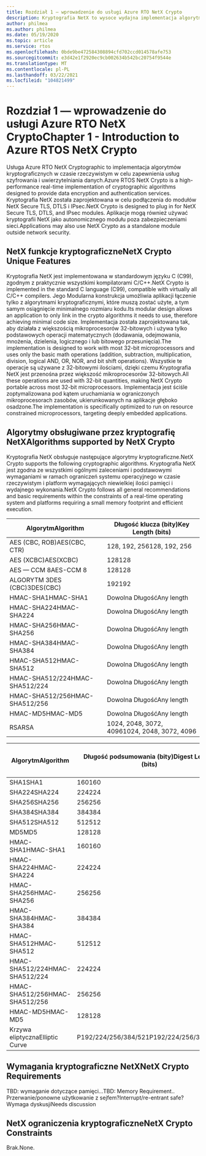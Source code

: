 ```yaml
---
title: Rozdział 1 — wprowadzenie do usługi Azure RTO NetX Crypto
description: Kryptografia NetX to wysoce wydajna implementacja algorytmów kryptograficznych w czasie rzeczywistym zaprojektowana w celu zapewnienia usług szyfrowania i uwierzytelniania danych.
author: philmea
ms.author: philmea
ms.date: 05/19/2020
ms.topic: article
ms.service: rtos
ms.openlocfilehash: 0bde9be472584308894cfd702ccd014578afe753
ms.sourcegitcommit: e3d42e1f2920ec9cb002634b542bc20754f9544e
ms.translationtype: MT
ms.contentlocale: pl-PL
ms.lasthandoff: 03/22/2021
ms.locfileid: "104821499"
---
```

# <a name="chapter-1---introduction-to-azure-rtos-netx-crypto"></a><span data-ttu-id="89bee-103">Rozdział 1 — wprowadzenie do usługi Azure RTO NetX Crypto</span><span class="sxs-lookup"><span data-stu-id="89bee-103">Chapter 1 - Introduction to Azure RTOS NetX Crypto</span></span>

<span data-ttu-id="89bee-104">Usługa Azure RTO NetX Cryptographic to implementacja algorytmów kryptograficznych w czasie rzeczywistym w celu zapewnienia usług szyfrowania i uwierzytelniania danych.</span><span class="sxs-lookup"><span data-stu-id="89bee-104">Azure RTOS NetX Crypto is a high-performance real-time implementation of cryptographic algorithms designed to provide data encryption and authentication services.</span></span> <span data-ttu-id="89bee-105">Kryptografia NetX została zaprojektowana w celu podłączenia do modułów NetX Secure TLS, DTLS i IPsec.</span><span class="sxs-lookup"><span data-stu-id="89bee-105">NetX Crypto is designed to plug in for NetX Secure TLS, DTLS, and IPsec modules.</span></span> <span data-ttu-id="89bee-106">Aplikacje mogą również używać kryptografii NetX jako autonomicznego modułu poza zabezpieczeniami sieci.</span><span class="sxs-lookup"><span data-stu-id="89bee-106">Applications may also use NetX Crypto as a standalone module outside network security.</span></span>

## <a name="netx-crypto-unique-features"></a><span data-ttu-id="89bee-107">NetX funkcje kryptograficzne</span><span class="sxs-lookup"><span data-stu-id="89bee-107">NetX Crypto Unique Features</span></span>

<span data-ttu-id="89bee-108">Kryptografia NetX jest implementowana w standardowym języku C (C99), zgodnym z praktycznie wszystkimi kompilatorami C/C++.</span><span class="sxs-lookup"><span data-stu-id="89bee-108">NetX Crypto is implemented in the standard C language (C99), compatible with virtually all C/C++ compilers.</span></span> <span data-ttu-id="89bee-109">Jego Modularna konstrukcja umożliwia aplikacji łączenie tylko z algorytmami kryptograficznymi, które muszą zostać użyte, a tym samym osiągnięcie minimalnego rozmiaru kodu.</span><span class="sxs-lookup"><span data-stu-id="89bee-109">Its modular design allows an application to only link in the crypto algorithms it needs to use, therefore achieving minimal code size.</span></span> <span data-ttu-id="89bee-110">Implementacja została zaprojektowana tak, aby działała z większością mikroprocesorów 32-bitowych i używa tylko podstawowych operacji matematycznych (dodawania, odejmowania, mnożenia, dzielenia, logicznego i lub bitowego przesunięcia).</span><span class="sxs-lookup"><span data-stu-id="89bee-110">The implementation is designed to work with most 32-bit microprocessors and uses only the basic math operations (addition, subtraction, multiplication, division, logical AND, OR, NOR, and bit shift operations).</span></span> <span data-ttu-id="89bee-111">Wszystkie te operacje są używane z 32-bitowymi ilościami, dzięki czemu Kryptografia NetX jest przenośna przez większość mikroprocesorów 32-bitowych.</span><span class="sxs-lookup"><span data-stu-id="89bee-111">All these operations are used with 32-bit quantities, making NetX Crypto portable across most 32-bit microprocessors.</span></span> <span data-ttu-id="89bee-112">Implementacja jest ściśle zoptymalizowana pod kątem uruchamiania w ograniczonych mikroprocesorach zasobów, ukierunkowanych na aplikacje głęboko osadzone.</span><span class="sxs-lookup"><span data-stu-id="89bee-112">The implementation is specifically optimized to run on resource constrained microprocessors, targeting deeply embedded applications.</span></span>

## <a name="algorithms-supported-by-netx-crypto"></a><span data-ttu-id="89bee-113">Algorytmy obsługiwane przez kryptografię NetX</span><span class="sxs-lookup"><span data-stu-id="89bee-113">Algorithms supported by NetX Crypto</span></span>

<span data-ttu-id="89bee-114">Kryptografia NetX obsługuje następujące algorytmy kryptograficzne.</span><span class="sxs-lookup"><span data-stu-id="89bee-114">NetX Crypto supports the following cryptographic algorithms.</span></span> <span data-ttu-id="89bee-115">Kryptografia NetX jest zgodna ze wszystkimi ogólnymi zaleceniami i podstawowymi wymaganiami w ramach ograniczeń systemu operacyjnego w czasie rzeczywistym i platform wymagających niewielkiej ilości pamięci i wydajnego wykonania.</span><span class="sxs-lookup"><span data-stu-id="89bee-115">NetX Crypto follows all general recommendations and basic requirements within the constraints of a real-time operating system and platforms requiring a small memory footprint and efficient execution.</span></span>

| <span data-ttu-id="89bee-116">Algorytm</span><span class="sxs-lookup"><span data-stu-id="89bee-116">Algorithm</span></span>       | <span data-ttu-id="89bee-117">Długość klucza (bity)</span><span class="sxs-lookup"><span data-stu-id="89bee-117">Key Length (bits)</span></span>      |
| --------------- | ---------------------- |
| <span data-ttu-id="89bee-118">AES (CBC, ROB)</span><span class="sxs-lookup"><span data-stu-id="89bee-118">AES(CBC, CTR)</span></span>   | <span data-ttu-id="89bee-119">128, 192, 256</span><span class="sxs-lookup"><span data-stu-id="89bee-119">128, 192, 256</span></span>          |
| <span data-ttu-id="89bee-120">AES (XCBC)</span><span class="sxs-lookup"><span data-stu-id="89bee-120">AES(XCBC)</span></span>       | <span data-ttu-id="89bee-121">128</span><span class="sxs-lookup"><span data-stu-id="89bee-121">128</span></span>                    |
| <span data-ttu-id="89bee-122">AES — CCM 8</span><span class="sxs-lookup"><span data-stu-id="89bee-122">AES-CCM 8</span></span>       | <span data-ttu-id="89bee-123">128</span><span class="sxs-lookup"><span data-stu-id="89bee-123">128</span></span>                    |
| <span data-ttu-id="89bee-124">ALGORYTM 3DES (CBC)</span><span class="sxs-lookup"><span data-stu-id="89bee-124">3DES(CBC)</span></span>       | <span data-ttu-id="89bee-125">192</span><span class="sxs-lookup"><span data-stu-id="89bee-125">192</span></span>                    |
| <span data-ttu-id="89bee-126">HMAC-SHA1</span><span class="sxs-lookup"><span data-stu-id="89bee-126">HMAC-SHA1</span></span>       | <span data-ttu-id="89bee-127">Dowolna Długość</span><span class="sxs-lookup"><span data-stu-id="89bee-127">Any length</span></span>             |
| <span data-ttu-id="89bee-128">HMAC-SHA224</span><span class="sxs-lookup"><span data-stu-id="89bee-128">HMAC-SHA224</span></span>     | <span data-ttu-id="89bee-129">Dowolna Długość</span><span class="sxs-lookup"><span data-stu-id="89bee-129">Any length</span></span>             |
| <span data-ttu-id="89bee-130">HMAC-SHA256</span><span class="sxs-lookup"><span data-stu-id="89bee-130">HMAC-SHA256</span></span>     | <span data-ttu-id="89bee-131">Dowolna Długość</span><span class="sxs-lookup"><span data-stu-id="89bee-131">Any length</span></span>             |
| <span data-ttu-id="89bee-132">HMAC-SHA384</span><span class="sxs-lookup"><span data-stu-id="89bee-132">HMAC-SHA384</span></span>     | <span data-ttu-id="89bee-133">Dowolna Długość</span><span class="sxs-lookup"><span data-stu-id="89bee-133">Any length</span></span>             |
| <span data-ttu-id="89bee-134">HMAC-SHA512</span><span class="sxs-lookup"><span data-stu-id="89bee-134">HMAC-SHA512</span></span>     | <span data-ttu-id="89bee-135">Dowolna Długość</span><span class="sxs-lookup"><span data-stu-id="89bee-135">Any length</span></span>             |
| <span data-ttu-id="89bee-136">HMAC-SHA512/224</span><span class="sxs-lookup"><span data-stu-id="89bee-136">HMAC-SHA512/224</span></span> | <span data-ttu-id="89bee-137">Dowolna Długość</span><span class="sxs-lookup"><span data-stu-id="89bee-137">Any length</span></span>             |
| <span data-ttu-id="89bee-138">HMAC-SHA512/256</span><span class="sxs-lookup"><span data-stu-id="89bee-138">HMAC-SHA512/256</span></span> | <span data-ttu-id="89bee-139">Dowolna Długość</span><span class="sxs-lookup"><span data-stu-id="89bee-139">Any length</span></span>             |
| <span data-ttu-id="89bee-140">HMAC-MD5</span><span class="sxs-lookup"><span data-stu-id="89bee-140">HMAC-MD5</span></span>        | <span data-ttu-id="89bee-141">Dowolna Długość</span><span class="sxs-lookup"><span data-stu-id="89bee-141">Any length</span></span>             |
| <span data-ttu-id="89bee-142">RSA</span><span class="sxs-lookup"><span data-stu-id="89bee-142">RSA</span></span>             | <span data-ttu-id="89bee-143">1024, 2048, 3072, 4096</span><span class="sxs-lookup"><span data-stu-id="89bee-143">1024, 2048, 3072, 4096</span></span> |

| <span data-ttu-id="89bee-144">Algorytm</span><span class="sxs-lookup"><span data-stu-id="89bee-144">Algorithm</span></span>       | <span data-ttu-id="89bee-145">Długość podsumowania (bity)</span><span class="sxs-lookup"><span data-stu-id="89bee-145">Digest Length (bits)</span></span> | <span data-ttu-id="89bee-146">Rozmiar bloku (bity)</span><span class="sxs-lookup"><span data-stu-id="89bee-146">Block Size (bits)</span></span> |
| --------------- | -------------------- | ----------------- |
| <span data-ttu-id="89bee-147">SHA1</span><span class="sxs-lookup"><span data-stu-id="89bee-147">SHA1</span></span>            | <span data-ttu-id="89bee-148">160</span><span class="sxs-lookup"><span data-stu-id="89bee-148">160</span></span>                  | <span data-ttu-id="89bee-149">512</span><span class="sxs-lookup"><span data-stu-id="89bee-149">512</span></span>               |
| <span data-ttu-id="89bee-150">SHA224</span><span class="sxs-lookup"><span data-stu-id="89bee-150">SHA224</span></span>          | <span data-ttu-id="89bee-151">224</span><span class="sxs-lookup"><span data-stu-id="89bee-151">224</span></span>                  | <span data-ttu-id="89bee-152">512</span><span class="sxs-lookup"><span data-stu-id="89bee-152">512</span></span>               |
| <span data-ttu-id="89bee-153">SHA256</span><span class="sxs-lookup"><span data-stu-id="89bee-153">SHA256</span></span>          | <span data-ttu-id="89bee-154">256</span><span class="sxs-lookup"><span data-stu-id="89bee-154">256</span></span>                  | <span data-ttu-id="89bee-155">512</span><span class="sxs-lookup"><span data-stu-id="89bee-155">512</span></span>               |
| <span data-ttu-id="89bee-156">SHA384</span><span class="sxs-lookup"><span data-stu-id="89bee-156">SHA384</span></span>          | <span data-ttu-id="89bee-157">384</span><span class="sxs-lookup"><span data-stu-id="89bee-157">384</span></span>                  | <span data-ttu-id="89bee-158">1024</span><span class="sxs-lookup"><span data-stu-id="89bee-158">1024</span></span>              |
| <span data-ttu-id="89bee-159">SHA512</span><span class="sxs-lookup"><span data-stu-id="89bee-159">SHA512</span></span>          | <span data-ttu-id="89bee-160">512</span><span class="sxs-lookup"><span data-stu-id="89bee-160">512</span></span>                  | <span data-ttu-id="89bee-161">1024</span><span class="sxs-lookup"><span data-stu-id="89bee-161">1024</span></span>              |
| <span data-ttu-id="89bee-162">MD5</span><span class="sxs-lookup"><span data-stu-id="89bee-162">MD5</span></span>             | <span data-ttu-id="89bee-163">128</span><span class="sxs-lookup"><span data-stu-id="89bee-163">128</span></span>                  | <span data-ttu-id="89bee-164">512</span><span class="sxs-lookup"><span data-stu-id="89bee-164">512</span></span>               |
| <span data-ttu-id="89bee-165">HMAC-SHA1</span><span class="sxs-lookup"><span data-stu-id="89bee-165">HMAC-SHA1</span></span>       | <span data-ttu-id="89bee-166">160</span><span class="sxs-lookup"><span data-stu-id="89bee-166">160</span></span>                  | <span data-ttu-id="89bee-167">512</span><span class="sxs-lookup"><span data-stu-id="89bee-167">512</span></span>               |
| <span data-ttu-id="89bee-168">HMAC-SHA224</span><span class="sxs-lookup"><span data-stu-id="89bee-168">HMAC-SHA224</span></span>     | <span data-ttu-id="89bee-169">224</span><span class="sxs-lookup"><span data-stu-id="89bee-169">224</span></span>                  | <span data-ttu-id="89bee-170">512</span><span class="sxs-lookup"><span data-stu-id="89bee-170">512</span></span>               |
| <span data-ttu-id="89bee-171">HMAC-SHA256</span><span class="sxs-lookup"><span data-stu-id="89bee-171">HMAC-SHA256</span></span>     | <span data-ttu-id="89bee-172">256</span><span class="sxs-lookup"><span data-stu-id="89bee-172">256</span></span>                  | <span data-ttu-id="89bee-173">512</span><span class="sxs-lookup"><span data-stu-id="89bee-173">512</span></span>               |
| <span data-ttu-id="89bee-174">HMAC-SHA384</span><span class="sxs-lookup"><span data-stu-id="89bee-174">HMAC-SHA384</span></span>     | <span data-ttu-id="89bee-175">384</span><span class="sxs-lookup"><span data-stu-id="89bee-175">384</span></span>                  | <span data-ttu-id="89bee-176">1024</span><span class="sxs-lookup"><span data-stu-id="89bee-176">1024</span></span>              |
| <span data-ttu-id="89bee-177">HMAC-SHA512</span><span class="sxs-lookup"><span data-stu-id="89bee-177">HMAC-SHA512</span></span>     | <span data-ttu-id="89bee-178">512</span><span class="sxs-lookup"><span data-stu-id="89bee-178">512</span></span>                  | <span data-ttu-id="89bee-179">1024</span><span class="sxs-lookup"><span data-stu-id="89bee-179">1024</span></span>              |
| <span data-ttu-id="89bee-180">HMAC-SHA512/224</span><span class="sxs-lookup"><span data-stu-id="89bee-180">HMAC-SHA512/224</span></span> | <span data-ttu-id="89bee-181">224</span><span class="sxs-lookup"><span data-stu-id="89bee-181">224</span></span>                  | <span data-ttu-id="89bee-182">1024</span><span class="sxs-lookup"><span data-stu-id="89bee-182">1024</span></span>              |
| <span data-ttu-id="89bee-183">HMAC-SHA512/256</span><span class="sxs-lookup"><span data-stu-id="89bee-183">HMAC-SHA512/256</span></span> | <span data-ttu-id="89bee-184">256</span><span class="sxs-lookup"><span data-stu-id="89bee-184">256</span></span>                  | <span data-ttu-id="89bee-185">1024</span><span class="sxs-lookup"><span data-stu-id="89bee-185">1024</span></span>              |
| <span data-ttu-id="89bee-186">HMAC-MD5</span><span class="sxs-lookup"><span data-stu-id="89bee-186">HMAC-MD5</span></span>        | <span data-ttu-id="89bee-187">128</span><span class="sxs-lookup"><span data-stu-id="89bee-187">128</span></span>                  | <span data-ttu-id="89bee-188">512</span><span class="sxs-lookup"><span data-stu-id="89bee-188">512</span></span>               |
| <span data-ttu-id="89bee-189">Krzywa eliptyczna</span><span class="sxs-lookup"><span data-stu-id="89bee-189">Elliptic Curve</span></span>  | <span data-ttu-id="89bee-190">P192/224/256/384/521</span><span class="sxs-lookup"><span data-stu-id="89bee-190">P192/224/256/384/521</span></span> |                   |

## <a name="netx-crypto-requirements"></a><span data-ttu-id="89bee-191">Wymagania kryptograficzne NetX</span><span class="sxs-lookup"><span data-stu-id="89bee-191">NetX Crypto Requirements</span></span>

<span data-ttu-id="89bee-192">TBD: wymaganie dotyczące pamięci...</span><span class="sxs-lookup"><span data-stu-id="89bee-192">TBD: Memory Requirement..</span></span> <span data-ttu-id="89bee-193">Przerwanie/ponowne użytkowanie z sejfem?</span><span class="sxs-lookup"><span data-stu-id="89bee-193">Interrupt/re-entrant safe?</span></span> <span data-ttu-id="89bee-194">Wymaga dyskusji</span><span class="sxs-lookup"><span data-stu-id="89bee-194">Needs discussion</span></span>

## <a name="netx-crypto-constraints"></a><span data-ttu-id="89bee-195">NetX ograniczenia kryptograficzne</span><span class="sxs-lookup"><span data-stu-id="89bee-195">NetX Crypto Constraints</span></span>

<span data-ttu-id="89bee-196">Brak.</span><span class="sxs-lookup"><span data-stu-id="89bee-196">None.</span></span>
